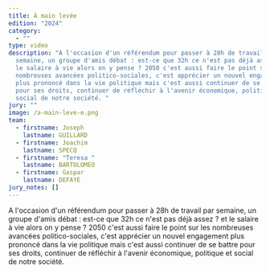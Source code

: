 ```yaml
---
title: À main levée
edition: "2024"
category:
  - ""
type: video
description: "A l'occasion d'un référendum pour passer à 28h de travail par
  semaine, un groupe d'amis débat : est-ce que 32h ce n'est pas déjà assez ? et
  le salaire à vie alors on y pense ? 2050 c'est aussi faire le point sur les
  nombreuses avancées politico-sociales, c'est apprécier un nouvel engagement
  plus prononcé dans la vie politique mais c'est aussi continuer de se battre
  pour ses droits, continuer de réfléchir à l'avenir économique, politique et
  social de notre société. "
jury: ""
image: /a-main-leve-e.png
team:
  - firstname: Joseph
    lastname: GUILLARD
  - firstname: Joachim
    lastname: SPECQ
  - firstname: "Teresa "
    lastname: BARTOLOMEO
  - firstname: Gaspar
    lastname: DEFAYE
jury_notes: []
---
```

A l'occasion d'un référendum pour passer à 28h de travail par semaine, un groupe d'amis débat : est-ce que 32h ce n'est pas déjà assez ? et le salaire à vie alors on y pense ? 2050 c'est aussi faire le point sur les nombreuses avancées politico-sociales, c'est apprécier un nouvel engagement plus prononcé dans la vie politique mais c'est aussi continuer de se battre pour ses droits, continuer de réfléchir à l'avenir économique, politique et social de notre société.

